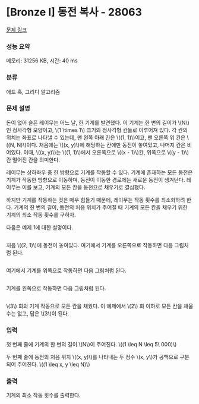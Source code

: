 # [Bronze I] 동전 복사 - 28063 

[문제 링크](https://www.acmicpc.net/problem/28063) 

### 성능 요약

메모리: 31256 KB, 시간: 40 ms

### 분류

애드 혹, 그리디 알고리즘

### 문제 설명

<p>돈이 없어 슬픈 레이무는 어느 날, 한 기계를 발견했다. 이 기계는 한 변의 길이가 \(N\)인 정사각형 모양이고, \(1 \times 1\) 크기의 정사각형 칸들로 이루어져 있다. 각 칸의 위치는 좌표로 나타낼 수 있는데, 맨 왼쪽 아래 칸은 \((1, 1)\)이고, 맨 오른쪽 위 칸은 \((N, N)\)이다. 처음에는 \((x, y)\)에 해당하는 칸에만 동전이 놓여있고, 나머지 칸은 비어있다. 이때, \((x, y)\)는 \((1, 1)\)에서 오른쪽으로 \((x - 1)\)칸, 위쪽으로 \((y - 1)\)칸 떨어진 칸을 의미한다.</p>

<p>레이무는 상하좌우 중 한 방향으로 기계를 작동할 수 있다. 기계에 존재하는 모든 동전은 기계가 작동한 방향으로 이동하며, 동전이 이동한 경로에는 새로운 동전이 생겨난다. 레이무는 이를 보고, 기계의 모든 칸을 동전으로 채우기로 결심했다.</p>

<p>하지만 기계를 작동하는 것은 매우 힘들기 때문에, 레이무는 작동 횟수를 최소화하려 한다. 기계의 한 변의 길이, 동전의 처음 위치가 주어질 때 기계의 모든 칸을 채우기 위한 기계의 최소 작동 횟수를 구하자.</p>

<p>다음은 예제 1에 대한 설명이다.</p>

<p style="text-align: center;"><img alt="" src=""></p>

<p>처음 \((2, 1)\)에 동전이 놓여있다. 여기에서 기계를 오른쪽으로 작동하면 다음 그림처럼 된다.</p>

<p style="text-align: center;"><img alt="" src=""></p>

<p>여기에서 기계를 위쪽으로 작동하면 다음 그림처럼 된다.</p>

<p style="text-align: center;"><img alt="" src=""></p>

<p>기계를 왼쪽으로 작동하면 다음 그림처럼 된다.</p>

<p style="text-align: center;"><img alt="" src=""></p>

<p>\(3\) 회의 기계 작동으로 모든 칸을 채웠다. 이 예제에서 \(2\) 회 이하로 모든 칸을 채울 수는 없고, 답은 \(3\)이 된다.</p>

### 입력 

 <p>첫 번째 줄에 기계의 한 변의 길이 \(N\)이 주어진다. \((1 \leq N \leq 5\ 000)\)</p>

<p>두 번째 줄에 동전의 처음 위치 \((x, y)\)를 나타내는 두 정수 \(x, y\)가 공백으로 구분되어 주어진다. \((1 \leq x, y \leq N)\)</p>

### 출력 

 <p>기계의 최소 작동 횟수를 출력한다.</p>

